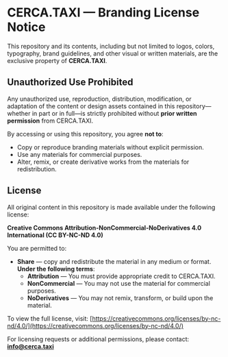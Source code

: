 # CERCA.TAXI — Branding License Notice

This repository and its contents, including but not limited to logos, colors, typography, brand guidelines, and other visual or written materials, are the exclusive property of **CERCA.TAXI**.

## Unauthorized Use Prohibited

Any unauthorized use, reproduction, distribution, modification, or adaptation of the content or design assets contained in this repository—whether in part or in full—is strictly prohibited without **prior written permission** from CERCA.TAXI.

By accessing or using this repository, you agree **not to**:

- Copy or reproduce branding materials without explicit permission.  
- Use any materials for commercial purposes.  
- Alter, remix, or create derivative works from the materials for redistribution.

## License

All original content in this repository is made available under the following license:

**Creative Commons Attribution-NonCommercial-NoDerivatives 4.0 International (CC BY-NC-ND 4.0)**

You are permitted to:

- **Share** — copy and redistribute the material in any medium or format.  
  **Under the following terms**:
  - **Attribution** — You must provide appropriate credit to CERCA.TAXI.  
  - **NonCommercial** — You may not use the material for commercial purposes.  
  - **NoDerivatives** — You may not remix, transform, or build upon the material.

To view the full license, visit: [https://creativecommons.org/licenses/by-nc-nd/4.0/](https://creativecommons.org/licenses/by-nc-nd/4.0/)

For licensing requests or additional permissions, please contact: **info@cerca.taxi**

